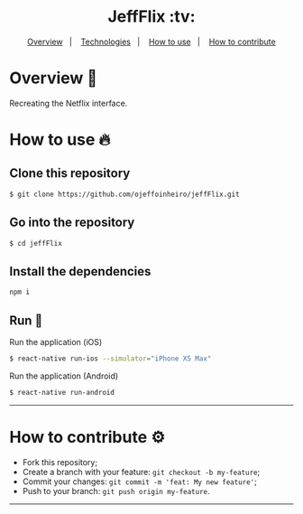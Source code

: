 <h1 align="center">
  JeffFlix :tv:
</h1>

<div align="center"></div>
  
<p align="center">
  <a href="#overview-book">Overview</a>&nbsp;&nbsp;&nbsp;|&nbsp;&nbsp;&nbsp;
  <a href="#technologies-computer">Technologies</a>&nbsp;&nbsp;&nbsp;|&nbsp;&nbsp;&nbsp;  
  <a href="#how-to-use-fire">How to use</a>&nbsp;&nbsp;&nbsp;|&nbsp;&nbsp;&nbsp;
  <a href="#how-to-contribute-gear">How to contribute</a>
</p>

# Overview :book:
 <p>
  Recreating the Netflix interface.
  </p>

# How to use :fire:
## Clone this repository
```bash
$ git clone https://github.com/ojeffoinheiro/jeffFlix.git
```
## Go into the repository
```bash
$ cd jeffFlix
```
## Install the dependencies
```bash
npm i
```
## Run :iphone:
Run the application (iOS)
```bash
$ react-native run-ios --simulator="iPhone XS Max"
```
Run the application (Android)
```bash
$ react-native run-android
```
---

# How to contribute :gear:
- Fork this repository;
- Create a branch with your feature: `git checkout -b my-feature`;
- Commit your changes: `git commit -m 'feat: My new feature'`;
- Push to your branch: `git push origin my-feature`.

---
